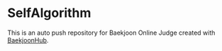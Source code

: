 # SelfAlgorithm
This is an auto push repository for Baekjoon Online Judge created with [BaekjoonHub](https://github.com/BaekjoonHub/BaekjoonHub).
